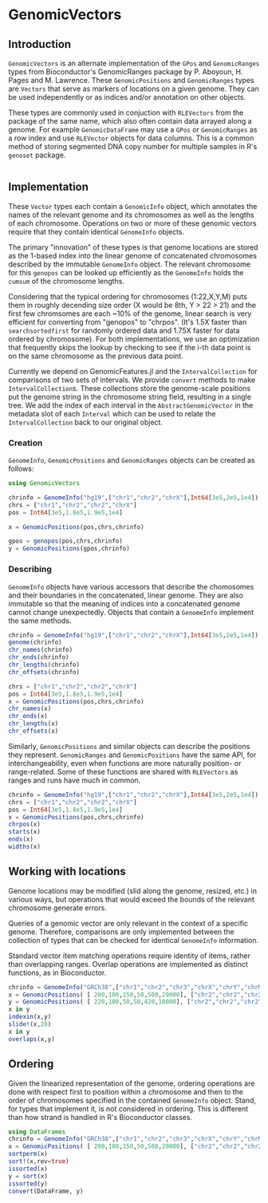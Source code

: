 # GenomicVectors

## Introduction
`GenomicVectors` is an alternate implementation of the `GPos` and `GenomicRanges` types from
Bioconductor's GenomicRanges package by P. Aboyoun, H. Pages and M. Lawrence. These `GenomicPositions` and
`GenomicRanges` types are `Vectors` that serve as markers of locations on a given genome. They can be used
independently or as indices and/or annotation on other objects.

These types are commonly used in conjuction with `RLEVectors` from the package of the same name, which
also often contain data arrayed along a genome. For example `GenomicDataFrame` may use a `GPos` or `GenomicRanges` as a
row index and use `RLEVector` objects for data columns. This is a common method of storing segmented DNA copy
number for multiple samples in R's `genoset` package.

```@contents
```

## Implementation
These `Vector` types each contain a `GenomicInfo` object, which annotates the names of the relevant genome and
its chromosomes as well as the lengths of each chromosome. Operations on two or more of these genomic vectors
require that they contain identical `GenomeInfo` objects.

The primary "innovation" of these types is that genome locations are stored as the 1-based index into the
linear genome of concatenated chromosomes described by the immutable `GenomeInfo` object. The relevant
chromosome for this `genopos` can be looked up efficiently as the `GenomeInfo` holds the `cumsum` of the
chromosome lengths.

Considering that the typical ordering for chromosomes (1:22,X,Y,M) puts them in roughly
decending size order (X would be 8th, Y > 22 > 21) and the first few chromsomes are each ~10% of the genome,
linear search is very efficient for converting from "genopos" to "chrpos". (It's 1.5X faster than
`searchsortedfirst` for randomly ordered data and 1.75X faster for data ordered by chromosome). For both implementations,
we use an optimization that frequently skips the lookup by checking to see if the i-th data point is on the same chromosome as
the previous data point.

Currently we depend on GenomicFeatures.jl and the `IntervalCollection` for comparisons of two sets of intervals. We provide
`convert` methods to make `IntervalCollection`s. These collections store the genome-scale positions put the genome string in the
chromosome string field, resulting in a single tree. We add the index of each interval in the
`AbstractGenomicVector` in the metadata slot of each `Interval` which can be used to relate the
`IntervalCollection` back to our original object.

### Creation
`GenomeInfo`, `GenomicPositions` and `GenomicRanges` objects can be created as follows:

```julia
using GenomicVectors

chrinfo = GenomeInfo("hg19",["chr1","chr2","chrX"],Int64[3e5,2e5,1e4])
chrs = ["chr1","chr2","chr2","chrX"]
pos = Int64[3e5,1.8e5,1.9e5,1e4]

x = GenomicPositions(pos,chrs,chrinfo)

gpos = genopos(pos,chrs,chrinfo)
y = GenomicPositions(gpos,chrinfo)
```

### Describing
`GenomeInfo` objects have various accessors that describe the chomosomes and their boundaries in the
concatenated, linear genome. They are also immutable so that the meaning of indices into a concatenated
genome cannot change unexpectedly. Objects that contain a `GenomeInfo` implement the same methods.
```julia
chrinfo = GenomeInfo("hg19",["chr1","chr2","chrX"],Int64[3e5,2e5,1e4])
genome(chrinfo)
chr_names(chrinfo)
chr_ends(chrinfo)
chr_lengths(chrinfo)
chr_offsets(chrinfo)

chrs = ["chr1","chr2","chr2","chrX"]
pos = Int64[3e5,1.8e5,1.9e5,1e4]
x = GenomicPositions(pos,chrs,chrinfo)
chr_names(x)
chr_ends(x)
chr_lengths(x)
chr_offsets(x)
```

Similarly, `GenomicPositions` and similar objects can describe the positions they represent. `GenomicRanges`
and `GenomicPositions` have the same API, for interchangeability, even when functions are more naturally position-
or range-related. Some of these functions are shared with `RLEVectors` as ranges and runs have much in common.

```julia
chrinfo = GenomeInfo("hg19",["chr1","chr2","chrX"],Int64[3e5,2e5,1e4])
chrs = ["chr1","chr2","chr2","chrX"]
pos = Int64[3e5,1.8e5,1.9e5,1e4]
x = GenomicPositions(pos,chrs,chrinfo)
chrpos(x)
starts(x)
ends(x)
widths(x)
```

## Working with locations
Genome locations may be modified (slid along the genome, resized, etc.) in various ways, but operations that
would exceed the bounds of the relevant chromosome generate errors.

Queries of a genomic vector are only relevant in the context of a specific genome. Therefore, comparisons are
only implemented between the collection of types that can be checked for identical `GenomeInfo` information.

Standard vector item matching operations require identity of items, rather than overlapping ranges. Overlap operations
are implemented as distinct functions, as in Bioconductor.

```julia
chrinfo = GenomeInfo("GRCh38",["chr1","chr2","chr3","chrX","chrY","chrM"],Int64[3e5,2e5,1e4,5e4,2e3,1e3])
x = GenomicPositions( [ 200,100,150,50,500,20000], ["chr2","chr2","chr2","chrM","chrY","chr1"], chrinfo)
y = GenomicPositions( [ 220,100,50,50,420,10000], ["chr2","chr2","chr2","chrM","chrY","chr1"], chrinfo)
x in y
indexin(x,y)
slide!(x,20)
x in y
overlaps(x,y)

```

## Ordering
Given the linearized representation of the genome, ordering operations are done with respect first to position
within a chromosome and then to the order of chromosomes specified in the contained `GenomeInfo`
object. Stand, for types that implement it, is not considered in ordering. This is different than how strand
is handled in R's Bioconductor classes.

```julia
using DataFrames
chrinfo = GenomeInfo("GRCh38",["chr1","chr2","chr3","chrX","chrY","chrM"],Int64[3e5,2e5,1e4,5e4,2e3,1e3])
x = GenomicPositions( [ 200,100,150,50,500,20000], ["chr2","chr2","chr2","chrM","chrY","chr1"], chrinfo)
sortperm(x)
sort!(x,rev=true)
issorted(x)
y = sort(x)
issorted(y)
convert(DataFrame, y)
```
